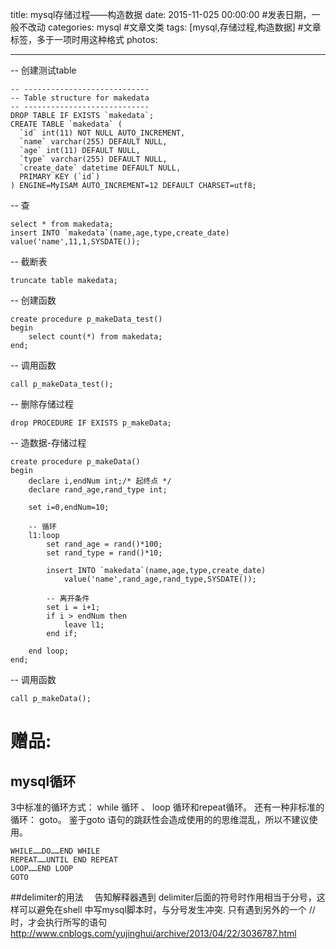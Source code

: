title: mysql存储过程——构造数据
date: 2015-11-025 00:00:00 #发表日期，一般不改动
categories: mysql #文章文类
tags: [mysql,存储过程,构造数据] #文章标签，多于一项时用这种格式
photos:

---
-- 创建测试table
```
-- ----------------------------
-- Table structure for makedata
-- ----------------------------
DROP TABLE IF EXISTS `makedata`;
CREATE TABLE `makedata` (
  `id` int(11) NOT NULL AUTO_INCREMENT,
  `name` varchar(255) DEFAULT NULL,
  `age` int(11) DEFAULT NULL,
  `type` varchar(255) DEFAULT NULL,
  `create_date` datetime DEFAULT NULL,
  PRIMARY KEY (`id`)
) ENGINE=MyISAM AUTO_INCREMENT=12 DEFAULT CHARSET=utf8;
```
-- 查
```
select * from makedata;
insert INTO `makedata`(name,age,type,create_date) value('name',11,1,SYSDATE());
```
-- 截断表
```
truncate table makedata;
```
-- 创建函数
```
create procedure p_makeData_test()
begin
    select count(*) from makedata;
end;
```

-- 调用函数
```
call p_makeData_test();
```

-- 删除存储过程
```
drop PROCEDURE IF EXISTS p_makeData;
```

-- 造数据-存储过程
```
create procedure p_makeData()
begin
    declare i,endNum int;/* 起终点 */
    declare rand_age,rand_type int;
    
    set i=0,endNum=10;
        
    -- 循环
    l1:loop
        set rand_age = rand()*100;
        set rand_type = rand()*10;

        insert INTO `makedata`(name,age,type,create_date) 
            value('name',rand_age,rand_type,SYSDATE());
        
        -- 离开条件
        set i = i+1;
        if i > endNum then
            leave l1;
        end if;

    end loop;
end;
```

-- 调用函数
```
call p_makeData();
```
<!-- more -->

# 赠品: 
## mysql循环
3中标准的循环方式： while 循环 、 loop 循环和repeat循环。
还有一种非标准的循环： 
goto。 鉴于goto 语句的跳跃性会造成使用的的思维混乱，所以不建议使用。
```
WHILE……DO……END WHILE
REPEAT……UNTIL END REPEAT
LOOP……END LOOP
GOTO
```
##delimiter的用法
　告知解释器遇到 delimiter后面的符号时作用相当于分号，这样可以避免在shell 中写mysql脚本时，与分号发生冲突.
   只有遇到另外的一个 // 时，才会执行所写的语句
   http://www.cnblogs.com/yujinghui/archive/2013/04/22/3036787.html

